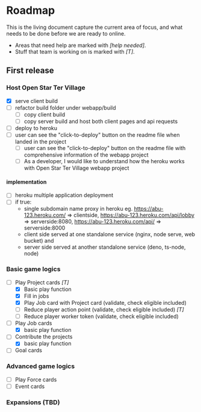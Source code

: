 # Roadmap

This is the living document capture the current area of focus, and what needs to be done before we are ready to online.

* Areas that need help are marked with *[help needed]*.
* Stuff that team is working on is marked with *[T]*.

## First release

### Host Open Star Ter Village

* [x] serve client build
* [ ] refactor build folder under webapp/build
  * [ ] copy client build
  * [ ] copy server build and host both client pages and api requests
* [ ] deploy to heroku
* [ ] user can see the "click-to-deploy" button on the readme file when landed in the project
  * [ ] user can see the "click-to-deploy" button on the readme file with comprehensive information of the webapp project
  * [ ] As a developer, I would like to understand how the heroku works with Open Star Ter Village webapp project

#### implementation

* [ ] heroku multiple application deployment
* [ ] if true:
  * single subdomain name proxy in heroku
    eg. https://abu-123.heroku.com/ => clientside,
        https://abu-123.heroku.com/api/lobby => serverside:8080,
        https://abu-123.heroku.com/api/ => serverside:8000
  * client side served at one standalone service (nginx, node serve, web bucket) and
  * server side served at another standalone service (deno, ts-node, node)

### Basic game logics

* [ ] Play Project cards *[T]*
  * [x] Basic play function
  * [x] Fill in jobs
  * [x] Play Job card with Project card (validate, check eligible included)
  * [ ] Reduce player action point (validate, check eligible included) *[T]*
  * [ ] Reduce player worker token (validate, check eligible included)
* [ ] Play Job cards
  * [x] basic play function
* [ ] Contribute the projects
  * [x] basic play function
* [ ] Goal cards

### Advanced game logics

* [ ] Play Force cards
* [ ] Event cards

### Expansions (TBD)

